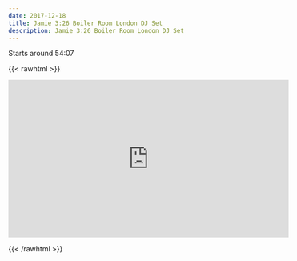 ```yaml
---
date: 2017-12-18
title: Jamie 3:26 Boiler Room London DJ Set
description: Jamie 3:26 Boiler Room London DJ Set
---
```


Starts around 54:07

{{< rawhtml >}}

<iframe width="560" height="315" src="https://www.youtube.com/embed/kuT6mtPmqMg?start=3247" title="YouTube video player" frameborder="0" allow="accelerometer; autoplay; clipboard-write; encrypted-media; gyroscope; picture-in-picture" allowfullscreen></iframe>

{{< /rawhtml >}}
